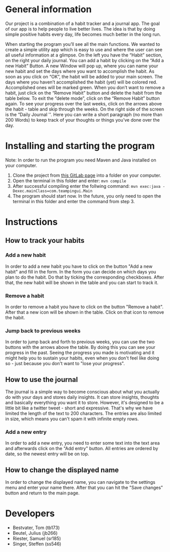 # General information

Our project is a combination of a habit tracker and a journal app. The goal of our app is to help people to live better
lives. The idea is that by doing simple positive habits every day, life becomes much better in the long run.

When starting the program you’ll see all the main functions. We wanted to create a simple utility app which is easy to
use and where the user can see all useful information at a glimpse. On the left you have the “Habit” section, on the
right your daily journal. You can add a habit by clicking on the “Add a new Habit” Button. A new Window will pop up,
where you can name your new habit and set the days where you want to accomplish the habit. As soon as you click on “OK”,
the habit will be added to your main screen. The days where you haven’t accomplished the habit (yet) will be colored
red. Accomplished ones will be marked green.
When you don’t want to remove a habit, just click on the “Remove Habit” button and delete the habit from the table
below. To exit the “delete mode”, click on the “Remove Habit” button again. To see your progress over the last weeks,
click on the arrows above the habit - table and skip through the weeks.
On the right side of the screen is the “Daily Journal ''. Here you can write a short paragraph (no more than 200 Words)
to keep track of your thoughts or things you’ve done over the day.

# Installing and starting the program

Note: In order to run the program you need Maven and Java installed on your computer.

1) Clone the project from [this GitLab page](https://gitlab.mi.hdm-stuttgart.de/ss546/habit-tracker) into a folder on
   your computer.
2) Open the terminal in this folder and enter: ```mvn compile```
3) After successful compiling enter the follwing command: ```mvn exec:java -Dexec.mainClass=com.teampingui.Main```
4) The program should start now. In the future, you only need to open the terminal in this folder and enter the command
   from step 3.

# Instructions

## How to track your habits

### Add a new habit

In order to add a new habit you have to click on the button "Add a new habit" and fill in the form. In the form you can
decide on which days you plan to do the habit. Do that by ticking the corresponding checkboxes. After that, the new
habit will be shown in the table and you can start to track it.

### Remove a habit

In order to remove a habit you have to click on the button "Remove a habit". After that a new icon will be shown in the
table. Click on that icon to remove the habit.

### Jump back to previous weeks

In order to jump back and forth to previous weeks, you can use the two buttons with the arrows above the table. By doing
this you can see your progress in the past. Seeing the progress you made is motivating and it might help you to sustain
your habits, even when you don't feel like doing so - just because you don't want to "lose your progress".

## How to use the journal

The journal is a simple way to become conscious about what you actually do with your days and stores daily insights. It
can store insights, thoughts and basically everything you want it to store. However, it's designed to be a little bit
like a twitter tweet - short and expressive. That's why we have limited the length of the text to 200 characters. The
entries are also limited in size, which means you can't spam it with infinite empty rows.

### Add a new entry

In order to add a new entry, you need to enter some text into the text area and afterwards click on the "Add entry"
button. All entries are ordered by date, so the newest entry will be on top.

## How to change the displayed name

In order to change the displayed name, you can navigate to the settings menu and enter your name there. After that you
can hit the "Save changes" button and return to the main page.

# Developers

- Bestvater, Tom (tb173)
- Beutel, Julius (jb266)
- Riester, Samuel (sr185)
- Singer, Steffen (ss546)